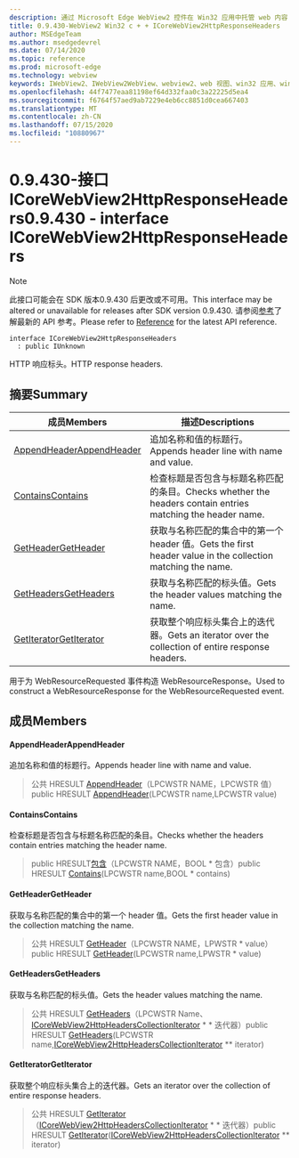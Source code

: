 ```yaml
---
description: 通过 Microsoft Edge WebView2 控件在 Win32 应用中托管 web 内容
title: 0.9.430-WebView2 Win32 c + + ICoreWebView2HttpResponseHeaders
author: MSEdgeTeam
ms.author: msedgedevrel
ms.date: 07/14/2020
ms.topic: reference
ms.prod: microsoft-edge
ms.technology: webview
keywords: IWebView2、IWebView2WebView、webview2、web 视图、win32 应用、win32、edge、ICoreWebView2、ICoreWebView2Host、浏览器控件、边缘 html
ms.openlocfilehash: 44f7477eaa81198ef64d332faa0c3a22225d5ea4
ms.sourcegitcommit: f6764f57aed9ab7229e4eb6cc8851d0cea667403
ms.translationtype: MT
ms.contentlocale: zh-CN
ms.lasthandoff: 07/15/2020
ms.locfileid: "10880967"
---
```

# <span data-ttu-id="3cd38-104">0.9.430-接口 ICoreWebView2HttpResponseHeaders</span><span class="sxs-lookup"><span data-stu-id="3cd38-104">0.9.430 - interface ICoreWebView2HttpResponseHeaders</span></span> 

> [!NOTE]
> <span data-ttu-id="3cd38-105">此接口可能会在 SDK 版本0.9.430 后更改或不可用。</span><span class="sxs-lookup"><span data-stu-id="3cd38-105">This interface may be altered or unavailable for releases after SDK version 0.9.430.</span></span> <span data-ttu-id="3cd38-106">请参阅[参考](../../../webview2-api-reference.md)了解最新的 API 参考。</span><span class="sxs-lookup"><span data-stu-id="3cd38-106">Please refer to [Reference](../../../webview2-api-reference.md) for the latest API reference.</span></span>

```
interface ICoreWebView2HttpResponseHeaders
  : public IUnknown
```

<span data-ttu-id="3cd38-107">HTTP 响应标头。</span><span class="sxs-lookup"><span data-stu-id="3cd38-107">HTTP response headers.</span></span>

## <span data-ttu-id="3cd38-108">摘要</span><span class="sxs-lookup"><span data-stu-id="3cd38-108">Summary</span></span>

 <span data-ttu-id="3cd38-109">成员</span><span class="sxs-lookup"><span data-stu-id="3cd38-109">Members</span></span>                        | <span data-ttu-id="3cd38-110">描述</span><span class="sxs-lookup"><span data-stu-id="3cd38-110">Descriptions</span></span>
--------------------------------|---------------------------------------------
[<span data-ttu-id="3cd38-111">AppendHeader</span><span class="sxs-lookup"><span data-stu-id="3cd38-111">AppendHeader</span></span>](#appendheader) | <span data-ttu-id="3cd38-112">追加名称和值的标题行。</span><span class="sxs-lookup"><span data-stu-id="3cd38-112">Appends header line with name and value.</span></span>
[<span data-ttu-id="3cd38-113">Contains</span><span class="sxs-lookup"><span data-stu-id="3cd38-113">Contains</span></span>](#contains) | <span data-ttu-id="3cd38-114">检查标题是否包含与标题名称匹配的条目。</span><span class="sxs-lookup"><span data-stu-id="3cd38-114">Checks whether the headers contain entries matching the header name.</span></span>
[<span data-ttu-id="3cd38-115">GetHeader</span><span class="sxs-lookup"><span data-stu-id="3cd38-115">GetHeader</span></span>](#getheader) | <span data-ttu-id="3cd38-116">获取与名称匹配的集合中的第一个 header 值。</span><span class="sxs-lookup"><span data-stu-id="3cd38-116">Gets the first header value in the collection matching the name.</span></span>
[<span data-ttu-id="3cd38-117">GetHeaders</span><span class="sxs-lookup"><span data-stu-id="3cd38-117">GetHeaders</span></span>](#getheaders) | <span data-ttu-id="3cd38-118">获取与名称匹配的标头值。</span><span class="sxs-lookup"><span data-stu-id="3cd38-118">Gets the header values matching the name.</span></span>
[<span data-ttu-id="3cd38-119">GetIterator</span><span class="sxs-lookup"><span data-stu-id="3cd38-119">GetIterator</span></span>](#getiterator) | <span data-ttu-id="3cd38-120">获取整个响应标头集合上的迭代器。</span><span class="sxs-lookup"><span data-stu-id="3cd38-120">Gets an iterator over the collection of entire response headers.</span></span>

<span data-ttu-id="3cd38-121">用于为 WebResourceRequested 事件构造 WebResourceResponse。</span><span class="sxs-lookup"><span data-stu-id="3cd38-121">Used to construct a WebResourceResponse for the WebResourceRequested event.</span></span>

## <span data-ttu-id="3cd38-122">成员</span><span class="sxs-lookup"><span data-stu-id="3cd38-122">Members</span></span>

#### <span data-ttu-id="3cd38-123">AppendHeader</span><span class="sxs-lookup"><span data-stu-id="3cd38-123">AppendHeader</span></span> 

<span data-ttu-id="3cd38-124">追加名称和值的标题行。</span><span class="sxs-lookup"><span data-stu-id="3cd38-124">Appends header line with name and value.</span></span>

> <span data-ttu-id="3cd38-125">公共 HRESULT [AppendHeader](#appendheader)（LPCWSTR NAME，LPCWSTR 值）</span><span class="sxs-lookup"><span data-stu-id="3cd38-125">public HRESULT [AppendHeader](#appendheader)(LPCWSTR name,LPCWSTR value)</span></span>

#### <span data-ttu-id="3cd38-126">Contains</span><span class="sxs-lookup"><span data-stu-id="3cd38-126">Contains</span></span> 

<span data-ttu-id="3cd38-127">检查标题是否包含与标题名称匹配的条目。</span><span class="sxs-lookup"><span data-stu-id="3cd38-127">Checks whether the headers contain entries matching the header name.</span></span>

> <span data-ttu-id="3cd38-128">public HRESULT[包含](#contains)（LPCWSTR NAME，BOOL \* 包含）</span><span class="sxs-lookup"><span data-stu-id="3cd38-128">public HRESULT [Contains](#contains)(LPCWSTR name,BOOL \* contains)</span></span>

#### <span data-ttu-id="3cd38-129">GetHeader</span><span class="sxs-lookup"><span data-stu-id="3cd38-129">GetHeader</span></span> 

<span data-ttu-id="3cd38-130">获取与名称匹配的集合中的第一个 header 值。</span><span class="sxs-lookup"><span data-stu-id="3cd38-130">Gets the first header value in the collection matching the name.</span></span>

> <span data-ttu-id="3cd38-131">公共 HRESULT [GetHeader](#getheader)（LPCWSTR NAME，LPWSTR \* value）</span><span class="sxs-lookup"><span data-stu-id="3cd38-131">public HRESULT [GetHeader](#getheader)(LPCWSTR name,LPWSTR \* value)</span></span>

#### <span data-ttu-id="3cd38-132">GetHeaders</span><span class="sxs-lookup"><span data-stu-id="3cd38-132">GetHeaders</span></span> 

<span data-ttu-id="3cd38-133">获取与名称匹配的标头值。</span><span class="sxs-lookup"><span data-stu-id="3cd38-133">Gets the header values matching the name.</span></span>

> <span data-ttu-id="3cd38-134">公共 HRESULT [GetHeaders](#getheaders)（LPCWSTR Name、[ICoreWebView2HttpHeadersCollectionIterator](ICoreWebView2HttpHeadersCollectionIterator.md) \* \* 迭代器）</span><span class="sxs-lookup"><span data-stu-id="3cd38-134">public HRESULT [GetHeaders](#getheaders)(LPCWSTR name,[ICoreWebView2HttpHeadersCollectionIterator](ICoreWebView2HttpHeadersCollectionIterator.md) \*\* iterator)</span></span>

#### <span data-ttu-id="3cd38-135">GetIterator</span><span class="sxs-lookup"><span data-stu-id="3cd38-135">GetIterator</span></span> 

<span data-ttu-id="3cd38-136">获取整个响应标头集合上的迭代器。</span><span class="sxs-lookup"><span data-stu-id="3cd38-136">Gets an iterator over the collection of entire response headers.</span></span>

> <span data-ttu-id="3cd38-137">公共 HRESULT [GetIterator](#getiterator)（[ICoreWebView2HttpHeadersCollectionIterator](ICoreWebView2HttpHeadersCollectionIterator.md) \* \* 迭代器）</span><span class="sxs-lookup"><span data-stu-id="3cd38-137">public HRESULT [GetIterator](#getiterator)([ICoreWebView2HttpHeadersCollectionIterator](ICoreWebView2HttpHeadersCollectionIterator.md) \*\* iterator)</span></span>

